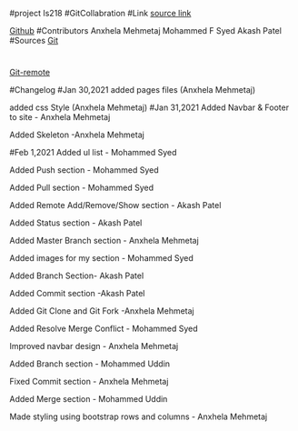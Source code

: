 #project Is218
#GitCollabration
#Link
[source link](https://anxhelamehmetaj.github.io/GitCollabration/is218/)

[Github](https://github.com/AnxhelaMehmetaj/GitCollabration)
#Contributors
Anxhela Mehmetaj
Mohammed F Syed
Akash Patel
#Sources
[Git](https://www.atlassian.com/git/tutorials/syncing/git-pull#:~:text=The%20git%20pull%20command%20is,%20%20%20%20%20%20%20%20repository%20to%20match%20that%20content.&text=Once%20the%20content%20is%20downloaded,point%20at%20the%20new%20commit)
#
[Git-remote](https://www.git-tower.com/learn/git/commands/git-remote/)

#Changelog
#Jan 30,2021
added pages files (Anxhela Mehmetaj)

added css Style (Anxhela Mehmetaj)
#Jan 31,2021
Added Navbar & Footer to site - Anxhela Mehmetaj

Added Skeleton -Anxhela Mehmetaj

#Feb 1,2021
Added ul list - Mohammed Syed
 
Added Push section - Mohammed Syed

Added Pull section - Mohammed Syed

Added Remote Add/Remove/Show section - Akash Patel

Added Status section - Akash Patel

Added Master Branch section - Anxhela Mehmetaj

Added images for my section - Mohammed Syed

Added  Branch Section- Akash Patel

Added  Commit section -Akash Patel

Added Git Clone and Git Fork -Anxhela Mehmetaj

Added Resolve Merge Conflict - Mohammed Syed 

Improved navbar design - Anxhela Mehmetaj

Added Branch section - Mohammed Uddin

Fixed Commit section - Anxhela Mehmetaj

Added Merge section - Mohammed Uddin

Made styling using bootstrap rows and columns - Anxhela Mehmetaj





